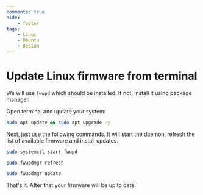 ```yaml
---
comments: true
hide:
    - footer
tags:
    - Linux
    - Ubuntu
    - Debian
---
```

# Update Linux firmware from terminal

We will use `fwupd` which should be installed. If not, install it using package manager.

Open terminal and update your system:

```bash
sudo apt update && sudo apt upgrade -y
```

Next, just use the following commands. It will start the daemon, refresh the list of available firmware and install updates.

```bash
sudo systemctl start fwupd
```

```bash
sudo fwupdmgr refresh
```

```bash
sudo fwupdmgr update
```

That's it. After that your firmware will be up to date.
